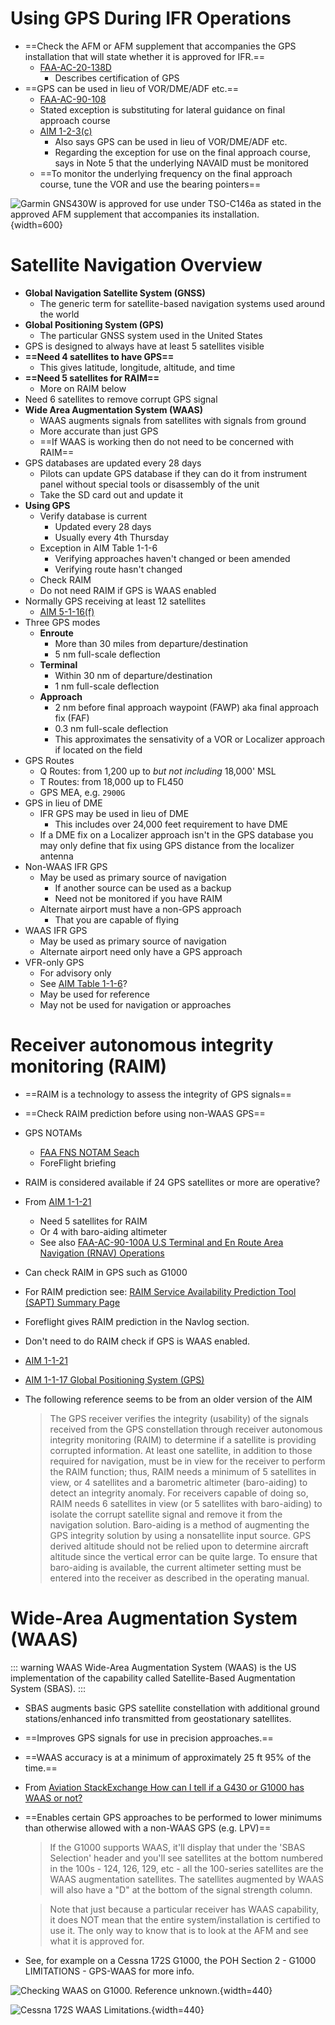 # Using GPS During IFR Operations

* ==Check the AFM or AFM supplement that accompanies the GPS installation that will state whether it is approved for IFR.==
  * [FAA-AC-20-138D](https://www.faa.gov/documentLibrary/media/Advisory_Circular/AC_20-138D_with_Change_1__2.pdf)
    * Describes certification of GPS
* ==GPS can be used in lieu of VOR/DME/ADF etc.==
  * [FAA-AC-90-108](https://www.faa.gov/documentLibrary/media/Advisory_Circular/AC_90-108_CHG_1.pdf)
  * Stated exception is substituting for lateral guidance on final approach course
  * [AIM 1-2-3(c)](https://www.faa.gov/air_traffic/publications/atpubs/aim_html/chap1_section_2.html#$paragraph1-2-3)
    * Also says GPS can be used in lieu of VOR/DME/ADF etc.
    * Regarding the exception for use on the final approach course, says in Note 5 that the underlying NAVAID must be monitored
  * ==To monitor the underlying frequency on the final approach course, tune the VOR and use the bearing pointers==

![Garmin GNS430W is approved for use under TSO-C146a as stated in the approved AFM supplement that accompanies its installation.](/img/garmin-gns-430w-stc-approved.png){width=600}

# Satellite Navigation Overview

* **Global Navigation Satellite System (GNSS)**
  * The generic term for satellite-based navigation systems used around the world
* **Global Positioning System (GPS)**
  * The particular GNSS system used in the United States
* GPS is designed to always have at least 5 satellites visible
* **==Need 4 satellites to have GPS==**
  * This gives latitude, longitude, altitude, and time
* **==Need 5 satellites for RAIM==**
  * More on RAIM below
* Need 6 satellites to remove corrupt GPS signal
* **Wide Area Augmentation System (WAAS)**
  * WAAS augments signals from satellites with signals from ground
  * More accurate than just GPS
  * ==If WAAS is working then do not need to be concerned with RAIM==
* GPS databases are updated every 28 days
  * Pilots can update GPS database if they can do it from instrument panel without special tools or disassembly of the unit
  * Take the SD card out and update it
* **Using GPS**
  * Verify database is current
    * Updated every 28 days
    * Usually every 4th Thursday
  * Exception in AIM Table 1-1-6
    * Verifying approaches haven't changed or been amended
    * Verifying route hasn't changed
  * Check RAIM
  * Do not need RAIM if GPS is WAAS enabled
* Normally GPS receiving at least 12 satellites
  * [AIM 5-1-16(f)](https://www.faa.gov/air_traffic/publications/atpubs/aim_html/chap5_section_1.html#Vc6MC1203sher)
* Three GPS modes
  * **Enroute**
    * More than 30 miles from departure/destination
    * 5 nm full-scale deflection
  * **Terminal**
    * Within 30 nm of departure/destination
    * 1 nm full-scale deflection
  * **Approach**
    * 2 nm before final approach waypoint (FAWP) aka final approach fix (FAF)
    * 0.3 nm full-scale deflection
    * This approximates the sensativity of a VOR or Localizer approach if located on the field
* GPS Routes
  * Q Routes: from 1,200 up to *but not including* 18,000' MSL
  * T Routes: from 18,000 up to FL450
  * GPS MEA, e.g. `2900G`
* GPS in lieu of DME
  * IFR GPS may be used in lieu of DME
    * This includes over 24,000 feet requirement to have DME
  * If a DME fix on a Localizer approach isn't in the GPS database you may only define that fix using GPS distance from the localizer antenna
* Non-WAAS IFR GPS
  * May be used as primary source of navigation
    * If another source can be used as a backup
    * Need not be monitored if you have RAIM
  * Alternate airport must have a non-GPS approach
    * That you are capable of flying
* WAAS IFR GPS
  * May be used as primary source of navigation
  * Alternate airport need only have a GPS approach
* VFR-only GPS
  * For advisory only
  * See [AIM Table 1-1-6](https://www.faa.gov/air_traffic/publications/atpubs/aim_html/chap1_section_1.html#ffAks301atcn)?
  * May be used for reference
  * May not be used for navigation or approaches

# Receiver autonomous integrity monitoring (RAIM)

* ==RAIM is a technology to assess the integrity of GPS signals==
* ==Check RAIM prediction before using non-WAAS GPS==
* GPS NOTAMs
  * [FAA FNS NOTAM Seach](https://notams.aim.faa.gov/notamSearch)
  * ForeFlight briefing
* RAIM is considered available if 24 GPS satellites or more are operative?
* From [AIM 1-1-21](https://www.faa.gov/air_traffic/publications/atpubs/aim_html/chap1_section_1.html#$paragraph1-1-21)
  * Need 5 satellites for RAIM
  * Or 4 with baro-aiding altimeter
  * See also [FAA-AC-90-100A U.S Terminal and En Route Area Navigation (RNAV) Operations](https://www.faa.gov/regulations_policies/advisory_circulars/index.cfm/go/document.information/documentID/73482)
* Can check RAIM in GPS such as G1000
* For RAIM prediction see: [RAIM Service Availability Prediction Tool (SAPT) Summary Page](https://sapt.faa.gov/default.php)
* Foreflight gives RAIM prediction in the Navlog section.
* Don't need to do RAIM check if GPS is WAAS enabled.
* [AIM 1-1-21](https://www.faa.gov/air_traffic/publications/atpubs/aim_html/chap1_section_1.html#$paragraph1-1-21)
* [AIM 1-1-17 Global Positioning System (GPS)](https://www.faa.gov/air_traffic/publications/atpubs/aim_html/chap1_section_1.html#$paragraph1-1-17)
* The following reference seems to be from an older version of the AIM

  > The GPS receiver verifies the integrity (usability) of the signals received from the GPS constellation through receiver autonomous integrity monitoring (RAIM) to determine if a satellite is providing corrupted information. At least one satellite, in addition to those required for navigation, must be in view for the receiver to perform the RAIM function; thus, RAIM needs a minimum of 5 satellites in view, or 4 satellites and a barometric altimeter (baro-aiding) to detect an integrity anomaly. For receivers capable of doing so, RAIM needs 6 satellites in view (or 5 satellites with baro-aiding) to isolate the corrupt satellite signal and remove it from the navigation solution. Baro-aiding is a method of augmenting the GPS integrity solution by using a nonsatellite input source. GPS derived altitude should not be relied upon to determine aircraft altitude since the vertical error can be quite large. To ensure that baro-aiding is available, the current altimeter setting must be entered into the receiver as described in the operating manual.

# Wide-Area Augmentation System (WAAS)

::: warning WAAS
Wide-Area Augmentation System (WAAS) is the US implementation of the capability called Satellite-Based Augmentation System (SBAS).
:::

* SBAS augments basic GPS satellite constellation with additional ground stations/enhanced info transmitted from geostationary satellites.
* ==Improves GPS signals for use in precision approaches.==
* ==WAAS accuracy is at a minimum of approximately 25 ft 95% of the time.==
* From [Aviation StackExchange How can I tell if a G430 or G1000 has WAAS or not?](https://aviation.stackexchange.com/questions/14407/how-can-i-tell-if-a-g430-or-g1000-has-waas-or-not)
* ==Enables certain GPS approaches to be performed to lower minimums than otherwise allowed with a non-WAAS GPS (e.g. LPV)==

  > If the G1000 supports WAAS, it'll display that under the 'SBAS Selection' header and you'll see satellites at the bottom numbered in the 100s - 124, 126, 129, etc - all the 100-series satellites are the WAAS augmentation satellites. The satellites augmented by WAAS will also have a "D" at the bottom of the signal strength column.

  > Note that just because a particular receiver has WAAS capability, it does NOT mean that the entire system/installation is certified to use it. The only way to know that is to look at the AFM and see what it is approved for.

* See, for example on a Cessna 172S G1000, the POH Section 2 - G1000 LIMITATIONS - GPS-WAAS for more info.

![Checking WAAS on G1000. Reference unknown.](/img/g1000_sbas02.jpg){width=440}

![Cessna 172S WAAS Limitations.](/img/c172s-poh-waas-limitation.jpg){width=440}
